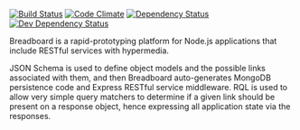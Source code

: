 [![Build Status](https://travis-ci.org/atsid/breadboard.svg?branch=master)](https://travis-ci.org/atsid/breadboard)
[![Code Climate](https://codeclimate.com/github/atsid/breadboard/badges/gpa.svg)](https://codeclimate.com/github/atsid/breadboard)
[![Dependency Status](https://david-dm.org/atsid/breadboard.svg)](https://david-dm.org/atsid/breadboard)
[![Dev Dependency Status](https://david-dm.org/atsid/breadboard/dev-status.svg)](https://david-dm.org/atsid/breadboard)

Breadboard is a rapid-prototyping platform for Node.js applications that include RESTful services with hypermedia.

JSON Schema is used to define object models and the possible links associated with them, and then Breadboard auto-generates MongoDB persistence code and Express RESTful service middleware.
RQL is used to allow very simple query matchers to determine if a given link should be present on a response object, hence expressing all application state via the responses.
